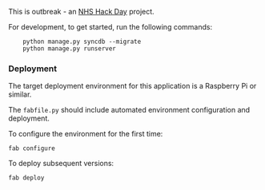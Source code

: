 This is outbreak - an [NHS Hack Day](http://nhshackday.com) project.

For development, to get started, run the following commands:

```
    python manage.py syncdb --migrate
    python manage.py runserver
```


### Deployment

The target deployment environment for this application is a Raspberry Pi or similar.

The `fabfile.py` should include automated environment configuration and deployment.

To configure the environment for the first time:

    fab configure

To deploy subsequent versions:

    fab deploy